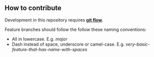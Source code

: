 ## How to contribute
Development in this repository requires **[git flow](http://nvie.com/posts/a-successful-git-branching-model/)**.

Feature branches should follow the follow these naming conventions:
 * All in lowercase. E.g. *major*
 * Dash instead of space, underscore or camel-case. E.g. *very-basic-feature-that-has-name-with-spaces*